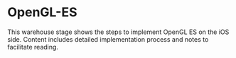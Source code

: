 # OpenGL-ES
This warehouse stage shows the steps to implement OpenGL ES on the iOS side. Content includes detailed implementation process and notes to facilitate reading.
